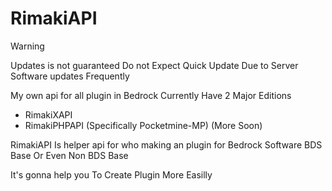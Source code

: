 # RimakiAPI

> [!WARNING]
> Updates is not guaranteed
> Do not Expect Quick Update Due to Server Software updates Frequently

My own api for all plugin in Bedrock
Currently Have 2 Major Editions
- RimakiXAPI
- RimakiPHPAPI (Specifically Pocketmine-MP)
(More Soon)

RimakiAPI Is helper api for who making an plugin for Bedrock Software BDS Base Or Even Non BDS Base

It's gonna help you To Create Plugin More Easilly
